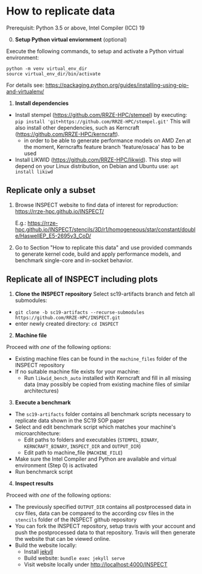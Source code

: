 
# How to replicate data

Prerequisit: Python 3.5 or above, Intel Compiler (ICC) 19

0. __Setup Python virtual enviornment__ (optional)

  Execute the following commands, to setup and activate a Python virtual environment:
  ```
  python -m venv virtual_env_dir
  source virtual_env_dir/bin/activate
  ```

  For details see: https://packaging.python.org/guides/installing-using-pip-and-virtualenv/

1. __Install dependencies__
  - Install stempel (https://github.com/RRZE-HPC/stempel) by executing:
    `pip install 'git+https://github.com/RRZE-HPC/stempel.git'`
    This will also install other dependencies, such as Kerncraft (https://github.com/RRZE-HPC/kerncraft).
    - in order to be able to generate performance models on AMD Zen at the moment, Kerncrafts feature branch 'feature/osaca' has to be used
  - Install LIKWID (https://github.com/RRZE-HPC/likwid).
    This step will depend on your Linux distribution, on Debian and Ubuntu use:
    `apt install likiwd`

## Replicate only a subset

1. Browse INSPECT website to find data of interest for reproduction: https://rrze-hpc.github.io/INSPECT/

   E.g.: https://rrze-hpc.github.io/INSPECT/stencils/3D/r1/homogeneous/star/constant/double/HaswellEP_E5-2695v3_CoD/

2. Go to Section "How to replicate this data" and use provided commands to generate kernel code, build and apply performance models, and benchmark single-core and in-socket behavior.

## Replicate all of INSPECT including plots

1. __Clone the INSPECT repository__
  Select sc19-artifacts branch and fetch all submodules:
  - `git clone -b sc19-artifacts --recurse-submodules https://github.com/RRZE-HPC/INSPECT.git`
  - enter newly created directory: `cd INSPECT`

2. __Machine file__

  Proceed with _one_ of the following options:
  - Existing machine files can be found in the `machine_files` folder of the INSPECT repository
  - If no suitable machine file exists for your machine:
    - Run `likwid_bench_auto` installed with Kerncraft and fill in all missing data (may possibly be copied from existing machine files of similar architectures)

3. __Execute a benchmark__
  - The `sc19-artifacts` folder contains all benchmark scripts necessary to replicate data shown in the SC19 SOP paper
  - Select and edit benchmark script which matches your machine's microarchitecture:
    - Edit paths to folders and executables (`STEMPEL_BINARY`, `KERNCRAFT_BINARY`, `INSPECT_DIR` and `OUTPUT_DIR`)
    - Edit path to machine_file (`MACHINE_FILE`)
  - Make sure the Intel Compiler and Python are available and virtual environment (Step 0) is activated
  - Run benchmarck script

4. __Inspect results__

  Proceed with _one_ of the following options:
  - The previously specified `OUTPUT_DIR` contains all postprocessed data in csv files, data can be compared to the according csv files in the `stencils` folder of the INSPECT github repository
  - You can fork the INSPECT repository, setup travis with your account and push the postprocessed data to that repository. Travis will then generate the website that can be viewed online.
  - Build the website locally:
    - Install [jekyll](https://github.com/jekyll/jekyll)
    - Build website: `bundle exec jekyll serve`
    - Visit website locally under [http://localhost:4000/INSPECT](http://localhost:4000/INSPECT)
